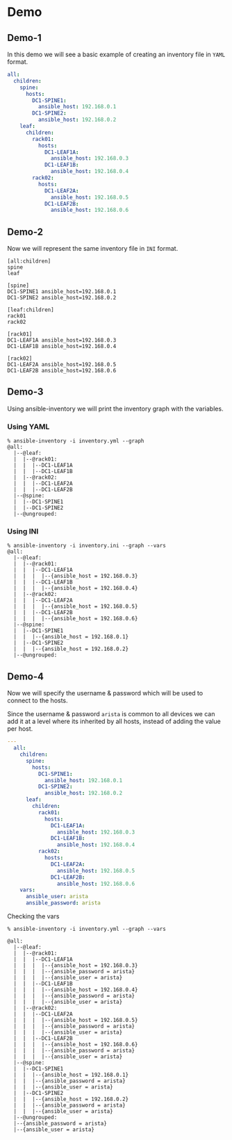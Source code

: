 # Demo

## Demo-1

In this demo we will see a basic example of creating an inventory file in `YAML` format.

```yaml
all:
  children:
    spine:
      hosts:
        DC1-SPINE1:
          ansible_host: 192.168.0.1
        DC1-SPINE2:
          ansible_host: 192.168.0.2
    leaf:
      children:
        rack01:
          hosts:
            DC1-LEAF1A:
              ansible_host: 192.168.0.3
            DC1-LEAF1B:
              ansible_host: 192.168.0.4
        rack02:
          hosts:
            DC1-LEAF2A:
              ansible_host: 192.168.0.5
            DC1-LEAF2B:
              ansible_host: 192.168.0.6
```

## Demo-2

Now we will represent the same inventory file in `INI` format.

```shell
[all:children]
spine
leaf

[spine]
DC1-SPINE1 ansible_host=192.168.0.1
DC1-SPINE2 ansible_host=192.168.0.2

[leaf:children]
rack01
rack02

[rack01]
DC1-LEAF1A ansible_host=192.168.0.3
DC1-LEAF1B ansible_host=192.168.0.4

[rack02]
DC1-LEAF2A ansible_host=192.168.0.5
DC1-LEAF2B ansible_host=192.168.0.6
```

## Demo-3

Using ansible-inventory we will print the inventory graph with the variables.

### Using YAML

```shell
% ansible-inventory -i inventory.yml --graph
@all:
  |--@leaf:
  |  |--@rack01:
  |  |  |--DC1-LEAF1A
  |  |  |--DC1-LEAF1B
  |  |--@rack02:
  |  |  |--DC1-LEAF2A
  |  |  |--DC1-LEAF2B
  |--@spine:
  |  |--DC1-SPINE1
  |  |--DC1-SPINE2
  |--@ungrouped:
```

### Using INI

```shell
% ansible-inventory -i inventory.ini --graph --vars
@all:
  |--@leaf:
  |  |--@rack01:
  |  |  |--DC1-LEAF1A
  |  |  |  |--{ansible_host = 192.168.0.3}
  |  |  |--DC1-LEAF1B
  |  |  |  |--{ansible_host = 192.168.0.4}
  |  |--@rack02:
  |  |  |--DC1-LEAF2A
  |  |  |  |--{ansible_host = 192.168.0.5}
  |  |  |--DC1-LEAF2B
  |  |  |  |--{ansible_host = 192.168.0.6}
  |--@spine:
  |  |--DC1-SPINE1
  |  |  |--{ansible_host = 192.168.0.1}
  |  |--DC1-SPINE2
  |  |  |--{ansible_host = 192.168.0.2}
  |--@ungrouped:
```

## Demo-4

Now we will specify the username & password which will be used to connect to the hosts.

Since the username & password `arista` is common to all devices we can add it at a level where its inherited by all hosts, instead of adding the value per host.

```yaml
---
  all:
    children:
      spine:
        hosts:
          DC1-SPINE1:
            ansible_host: 192.168.0.1
          DC1-SPINE2:
            ansible_host: 192.168.0.2
      leaf:
        children:
          rack01:
            hosts:
              DC1-LEAF1A:
                ansible_host: 192.168.0.3
              DC1-LEAF1B:
                ansible_host: 192.168.0.4
          rack02:
            hosts:
              DC1-LEAF2A:
                ansible_host: 192.168.0.5
              DC1-LEAF2B:
                ansible_host: 192.168.0.6
    vars:
      ansible_user: arista
      ansible_password: arista
```

Checking the vars

```shell
% ansible-inventory -i inventory.yml --graph --vars

@all:
  |--@leaf:
  |  |--@rack01:
  |  |  |--DC1-LEAF1A
  |  |  |  |--{ansible_host = 192.168.0.3}
  |  |  |  |--{ansible_password = arista}
  |  |  |  |--{ansible_user = arista}
  |  |  |--DC1-LEAF1B
  |  |  |  |--{ansible_host = 192.168.0.4}
  |  |  |  |--{ansible_password = arista}
  |  |  |  |--{ansible_user = arista}
  |  |--@rack02:
  |  |  |--DC1-LEAF2A
  |  |  |  |--{ansible_host = 192.168.0.5}
  |  |  |  |--{ansible_password = arista}
  |  |  |  |--{ansible_user = arista}
  |  |  |--DC1-LEAF2B
  |  |  |  |--{ansible_host = 192.168.0.6}
  |  |  |  |--{ansible_password = arista}
  |  |  |  |--{ansible_user = arista}
  |--@spine:
  |  |--DC1-SPINE1
  |  |  |--{ansible_host = 192.168.0.1}
  |  |  |--{ansible_password = arista}
  |  |  |--{ansible_user = arista}
  |  |--DC1-SPINE2
  |  |  |--{ansible_host = 192.168.0.2}
  |  |  |--{ansible_password = arista}
  |  |  |--{ansible_user = arista}
  |--@ungrouped:
  |--{ansible_password = arista}
  |--{ansible_user = arista}
```
